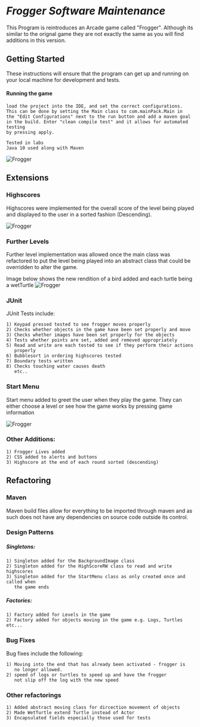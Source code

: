 # **_Frogger Software Maintenance_**

This Program is reintroduces an Arcade game called "Frogger". Although its similar to the orignal game they are not exactly the same as you will find additions in this version.

## Getting Started

These instructions will ensure that the program can get up and running on your local machine for development and tests.

#### Running the game
~~~~
load the project into the IDE, and set the correct configurations.
This can be done by setting the Main class to com.mainPack.Main in
the "Edit Configurations" next to the run button and add a maven goal
in the build. Enter "clean compile test" and it allows for automated testing
by pressing apply.

Tested in labs
Java 10 used along with Maven
~~~~

![Frogger](src/main/resources/editConfigs.PNG)
## Extensions

### Highscores
Highscores were implemented for the overall score of the level being played and displayed to the user in a sorted fashion (Descending).

![Frogger](src/main/resources/highScoreDisplay.PNG)

### Further Levels
Further level implementation was allowed once the main class was refactored to put the level being played into an abstract class that could be overridden to alter the game.

Image below shows the new rendition of a bird added and each turtle being a wetTurtle
![Frogger](src/main/resources/Furtherlevels.PNG)
### JUnit
JUnit Tests include:
~~~~
1) Keypad pressed tested to see frogger moves properly
2) Checks whether objects in the game have been set properly and move
3) Checks whether images have been set properly for the objects
4) Tests whether points are set, added and removed appropriately
5) Read and write are each tested to see if they perform their actions 
   properly
6) Bubblesort in ordering highscores tested
7) Boundary tests written
8) Checks touching water causes death
   etc..
~~~~
### Start Menu
Start menu added to greet the user when they play the game. They can either choose a level or see how the game works by pressing game information

![Frogger](src/main/resources/StartScreenReadMe.PNG)

### Other Additions:
~~~~
1) Frogger Lives added
2) CSS added to alerts and buttons
3) Highscore at the end of each round sorted (descending)
~~~~
## Refactoring
### Maven
Maven build files allow for everything to be imported through maven and as such does not have any dependencies on source code outside its control. 
### Design Patterns
##### Singletons:
~~~~
1) Singleton added for the BackgroundImage class
2) Singleton added for the HighScoreRW class to read and write highscores
3) Singleton added for the StartMenu class as only created once and called when
   the game ends
~~~~
##### Factories:
~~~~
1) Factory added for Levels in the game
2) Factory added for objects moving in the game e.g. Logs, Turtles etc...
~~~~
### Bug Fixes
Bug fixes include the following:
~~~~
1) Moving into the end that has already been activated - frogger is
   no longer allowed.
2) speed of logs or turtles to speed up and have the frogger
   not slip off the log with the new speed
~~~~

### Other refactorings
~~~~
1) Added abstract moving class for dircection movement of objects
2) Made WetTurtle extend Turtle instead of Actor
3) Encapsulated fields especially those used for tests
~~~~
